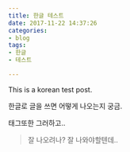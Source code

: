 ```yaml
---
title: 한글 테스트
date: 2017-11-22 14:37:26
categories:
- blog
tags:
- 한글
- 테스트

---
```


This is a korean test post.

한글로 글을 쓰면 어떻게 나오는지 궁금.

태그또한 그러하고..

> 잘 나오려나? 잘 나와야할텐데..
